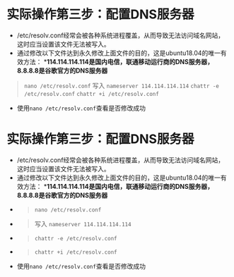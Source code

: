 # 实际操作第三步：配置DNS服务器
* /etc/resolv.conf经常会被各种系统进程覆盖，从而导致无法访问域名网站，这时应当设置该文件无法被写入。
* 通过修改以下文件达到永久修改上面文件的目的，这是ubuntu18.04的唯一有效方法：
 ***114.114.114.114是国内电信，联通移动运行商的DNS服务器，8.8.8.8是谷歌官方的DNS服务器**
> `nano /etc/resolv.conf`
> 写入 `nameserver 114.114.114.114`
> `chattr -e /etc/resolv.conf`
> `chattr +i /etc/resolv.conf`
* 使用`nano /etc/resolv.conf`查看是否修改成功



# 实际操作第三步：配置DNS服务器
* /etc/resolv.conf经常会被各种系统进程覆盖，从而导致无法访问域名网站，这时应当设置该文件无法被写入。
* 通过修改以下文件达到永久修改上面文件的目的，这是ubuntu18.04的唯一有效方法：
 ***114.114.114.114是国内电信，联通移动运行商的DNS服务器，8.8.8.8是谷歌官方的DNS服务器**
* > `nano /etc/resolv.conf`
* > 写入 `nameserver 114.114.114.114`
* > `chattr -e /etc/resolv.conf`
* > `chattr +i /etc/resolv.conf`
* 使用`nano /etc/resolv.conf`查看是否修改成功
